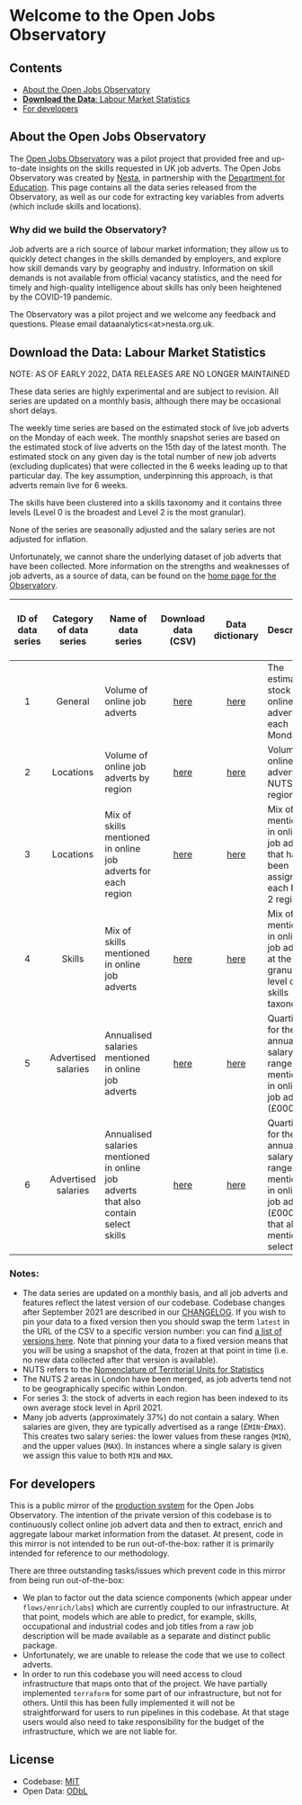 # Welcome to the Open Jobs Observatory

## Contents

- [About the Open Jobs Observatory](#about-the-open-jobs-observatory)
- [**Download the Data**: Labour Market Statistics](#download-the-data-labour-market-statistics)
- [For developers](#for-developers)

## About the Open Jobs Observatory

The [Open Jobs Observatory](https://www.nesta.org.uk/data-visualisation-and-interactive/open-jobs-observatory) was a pilot project that provided free and up-to-date insights on the skills requested in UK job adverts. The Open Jobs Observatory was created by [Nesta](http://www.nesta.org.uk/), in partnership with the [Department for Education](https://www.gov.uk/government/organisations/department-for-education). This page contains all the data series released from the Observatory, as well as our code for extracting key variables from adverts (which include skills<!--, locations and occupation--> and locations).

### Why did we build the Observatory?

Job adverts are a rich source of labour market information; they allow us to quickly detect changes in the skills demanded by employers, and explore how skill demands vary by geography<!--, occupation--> and industry. Information on skill demands is not available from official vacancy statistics, and the need for timely and high-quality intelligence about skills has only been heightened by the COVID-19 pandemic.

The Observatory was a pilot project and we welcome any feedback and questions. Please email dataanalytics\<at\>nesta.org.uk.

## **Download the Data**: Labour Market Statistics

NOTE: AS OF EARLY 2022, DATA RELEASES ARE NO LONGER MAINTAINED

These data series are highly experimental and are subject to revision. All series are updated on a monthly basis, although there may be occasional short delays.

The weekly time series are based on the estimated stock of live job adverts on the Monday of each week. The monthly snapshot series are based on the estimated stock of live adverts on the 15th day of the latest month. The estimated stock on any given day is the total number of new job adverts (excluding duplicates) that were collected in the 6 weeks leading up to that particular day. The key assumption, underpinning this approach, is that adverts remain live for 6 weeks.

The skills have been clustered into a skills taxonomy and it contains three levels (Level 0 is the broadest and Level 2 is the most granular).

None of the series are seasonally adjusted and the salary series are not adjusted for inflation.

Unfortunately, we cannot share the underlying dataset of job adverts that have been collected. More information on the strengths and weaknesses of job adverts, as a source of data, can be found on the [home page for the Observatory](https://www.nesta.org.uk/data-visualisation-and-interactive/open-jobs-observatory/).

| ID of data series | Category of data series | Name of data series                                                                 |                                             Download data (CSV)                                              |                                                    Data dictionary                                                     | Description                                                                                                           | Weekly time series or monthly snapshot | Normalised to April 2021? (see note below) |
| :---------------: | :---------------------: | ----------------------------------------------------------------------------------- | :----------------------------------------------------------------------------------------------------------: | :--------------------------------------------------------------------------------------------------------------------: | --------------------------------------------------------------------------------------------------------------------- | :------------------------------------: | :----------------------------------------: |
|         1         |         General         | Volume of online job adverts                                                        |         [here](https://open-jobs-indicators.s3.eu-west-1.amazonaws.com/dev/latest/weekly_stock.csv)          |         [here](https://open-jobs-indicators.s3.eu-west-1.amazonaws.com/dev/latest/weekly_stock_data_dict.txt)          | The estimated stock of online job adverts on each Monday                                                              |           Weekly time series           |                     Y                      |
|         2         |        Locations        | Volume of online job adverts by region                                              |     [here](https://open-jobs-indicators.s3.eu-west-1.amazonaws.com/dev/latest/weekly_loc_vacancies.csv)      |     [here](https://open-jobs-indicators.s3.eu-west-1.amazonaws.com/dev/latest/weekly_loc_vacancies_data_dict.txt)      | Volume of online job adverts by NUTS 2 region                                                                         |           Weekly time series           |                     Y                      |
|         3         |        Locations        | Mix of skills mentioned in online job adverts for each region                       |  [here](https://open-jobs-indicators.s3.eu-west-1.amazonaws.com/dev/latest/skills_cats_by_loc_snapshot.csv)  |  [here](https://open-jobs-indicators.s3.eu-west-1.amazonaws.com/dev/latest/skills_cats_by_loc_snapshot_data_dict.txt)  | Mix of skills mentioned in online job adverts that have been assigned to each NUTS 2 region                           |            Monthly snapshot            |                                            |
|         4         |         Skills          | Mix of skills mentioned in online job adverts                                       |    [here](https://open-jobs-indicators.s3.eu-west-1.amazonaws.com/dev/latest/skills_demand_snapshot.csv)     |    [here](https://open-jobs-indicators.s3.eu-west-1.amazonaws.com/dev/latest/skills_demand_snapshot_data_dict.txt)     | Mix of skills mentioned, in online job adverts, at the most granular level of the skills taxonomy                     |            Monthly snapshot            |                                            |
|         5         |   Advertised salaries   | Annualised salaries mentioned in online job adverts                                 |     [here](https://open-jobs-indicators.s3.eu-west-1.amazonaws.com/dev/latest/weekly_salary_spread.csv)      |     [here](https://open-jobs-indicators.s3.eu-west-1.amazonaws.com/dev/latest/weekly_salary_spread_data_dict.txt)      | Quartiles for the annualised salary ranges mentioned in online job adverts (£000s pa)                                 |           Weekly time series           |                                            |
|         6         |   Advertised salaries   | Annualised salaries mentioned in online job adverts that also contain select skills | [here](https://open-jobs-indicators.s3.eu-west-1.amazonaws.com/dev/latest/skills_salary_spread_snapshot.csv) | [here](https://open-jobs-indicators.s3.eu-west-1.amazonaws.com/dev/latest/skills_salary_spread_snapshot_data_dict.txt) | Quartiles for the annualised salary ranges mentioned in online job adverts (£000s pa) that also mention select skills |            Monthly snapshot            |

<!-- | 5 	| Occupations 	| Volume of online job adverts by occupation group 	| [here](https://open-jobs-indicators.s3.eu-west-1.amazonaws.com/dev/latest/skill_cats_by_soc_snapshot.csv) 	| [here](path/to/list/datadict)	| Volume of job adverts by first digit SOC code  	| Weekly time series 	| Y 	|  	|
| 6 	| Occupations 	| Mix of skills mentioned in online job adverts for select occupation groups 	| [here](https://open-jobs-indicators.s3.eu-west-1.amazonaws.com/dev/latest/skill_cats_by_soc_snapshot.csv) 	| [here](path/to/list/datadict)  	| Mix of skills mentioned in online job adverts that have been assigned to select occupation groups (4-digit SOC codes) 	| Monthly snapshot 	|  	| The occupation groups chosen were those which had the largest number of adverts assigned to them.  	| -->

### Notes:

- The data series are updated on a monthly basis, and all job adverts and features reflect the latest version of our codebase. Codebase changes after September 2021 are described in our [CHANGELOG](CHANGELOG). If you wish to pin your data to a fixed version then you should swap the term `latest` in the URL of the CSV to a specific version number: you can find [a list of versions here](https://open-jobs-indicators.s3.eu-west-1.amazonaws.com/dev/versions.txt). Note that pinning your data to a fixed version means that you will be using a snapshot of the data, frozen at that point in time (i.e. no new data collected after that version is available).
- NUTS refers to the [Nomenclature of Territorial Units for Statistics](https://ec.europa.eu/eurostat/web/nuts/background)
- The NUTS 2 areas in London have been merged, as job adverts tend not to be geographically specific within London.
- For series 3: the stock of adverts in each region has been indexed to its own average stock level in April 2021.
- Many job adverts (approximately 37%) do not contain a salary. When salaries are given, they are typically advertised as a range (£`MIN`-£`MAX`). This creates two salary series: the lower values from these ranges (`MIN`), and the upper values (`MAX`). In instances where a single salary is given we assign this value to both `MIN` and `MAX`.

<!-- * In the case of locations (series 3) and occupations (series 5), each region or occupation is normalised to its own average stock in April 2021 -->

## For developers

This is a public mirror of the [production system](https://github.com/nestauk/daps_utils) for the Open Jobs Observatory. The intention of the private version of this codebase is to continuously collect online job advert data and then to extract, enrich and aggregate labour market information from the dataset. At present, code in this mirror is not intended to be run out-of-the-box: rather it is primarily intended for reference to our methodology.

There are three outstanding tasks/issues which prevent code in this mirror from being run out-of-the-box:

- We plan to factor out the data science components (which appear under `flows/enrich/labs`) which are currently coupled to our infrastructure. At that point, models which are able to predict, for example, skills, occupational and industrial codes and job titles from a raw job description will be made available as a separate and distinct public package.
- Unfortunately, we are unable to release the code that we use to collect adverts.
- In order to run this codebase you will need access to cloud infrastructure that maps onto that of the project. We have partially implemented `terraform` for some part of our infrastructure, but not for others. Until this has been fully implemented it will not be straightforward for users to run pipelines in this codebase. At that stage users would also need to take responsibility for the budget of the infrastructure, which we are not liable for.

## License

- Codebase: [MIT](LICENSE)
- Open Data: [ODbL](.mirror/DATA-LICENSE)
